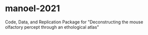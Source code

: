 # manoel-2021
Code, Data, and Replication Package for "Deconstructing the mouse olfactory percept through an ethological atlas"

